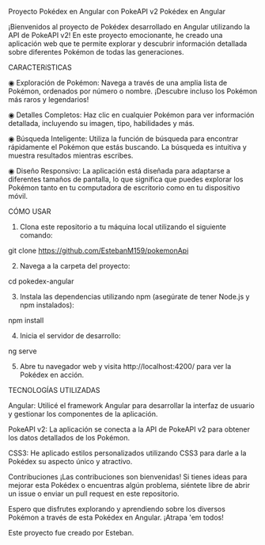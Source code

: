 Proyecto Pokédex en Angular con PokeAPI v2
Pokédex en Angular

¡Bienvenidos al proyecto de Pokédex desarrollado en Angular utilizando la API de PokeAPI v2! En este proyecto emocionante, he creado una aplicación web que te permite explorar y descubrir información detallada sobre diferentes Pokémon de todas las generaciones.

CARACTERíSTICAS

◉ Exploración de Pokémon: Navega a través de una amplia lista de Pokémon, ordenados por número o nombre. ¡Descubre incluso los Pokémon más raros y legendarios!

◉ Detalles Completos: Haz clic en cualquier Pokémon para ver información detallada, incluyendo su imagen, tipo, habilidades y más.

◉ Búsqueda Inteligente: Utiliza la función de búsqueda para encontrar rápidamente el Pokémon que estás buscando. La búsqueda es intuitiva y muestra resultados mientras escribes.

◉ Diseño Responsivo: La aplicación está diseñada para adaptarse a diferentes tamaños de pantalla, lo que significa que puedes explorar los Pokémon tanto en tu computadora de escritorio como en tu dispositivo móvil.

CÓMO USAR

1) Clona este repositorio a tu máquina local utilizando el siguiente comando:

  git clone https://github.com/EstebanM159/pokemonApi

2) Navega a la carpeta del proyecto:

  cd pokedex-angular

3) Instala las dependencias utilizando npm (asegúrate de tener Node.js y npm instalados):

  npm install

4) Inicia el servidor de desarrollo:

  ng serve

5) Abre tu navegador web y visita http://localhost:4200/ para ver la Pokédex en acción.


TECNOLOGÍAS UTILIZADAS

Angular: Utilicé el framework Angular para desarrollar la interfaz de usuario y gestionar los componentes de la aplicación.

PokeAPI v2: La aplicación se conecta a la API de PokeAPI v2 para obtener los datos detallados de los Pokémon.

CSS3: He aplicado estilos personalizados utilizando CSS3 para darle a la Pokédex su aspecto único y atractivo.

Contribuciones
¡Las contribuciones son bienvenidas! Si tienes ideas para mejorar esta Pokédex o encuentras algún problema, siéntete libre de abrir un issue o enviar un pull request en este repositorio.

Espero que disfrutes explorando y aprendiendo sobre los diversos Pokémon a través de esta Pokédex en Angular. ¡Atrapa 'em todos!

Este proyecto fue creado por Esteban.
